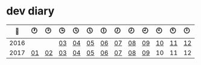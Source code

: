 # dev diary

| :calendar: | :clock1: | :clock2: | :clock3: | :clock4: | :clock5: | :clock6: | :clock7: | :clock8: | :clock9: | :clock10: | :clock11: | :clock12: |
:-----:|:-- |:-- |:-- |:-- |:-- |:-- |:-- |:-- |:-- |:-- |:-- |:-- |
| 2016 |    |    | [03](2016/03.md) | [04](2016/04.md) | [05](2016/05.md) | [06](2016/06.md) | [07](2016/07.md) | [08](2016/08.md) | [09](2016/09.md) | [10](2016/10.md) | [11](2016/11.md) | [12](2016/12.md) |
| 2017 | [01](2017/01.md) | [02](2017/02.md) | [03](2017/03.md) | [04](2017/04.md) | [05](2017/05.md) | [06](2017/06.md) | [07](2017/07.md) | [08](2017/08.md) | [09](2017/09.md) | 10 | 11 | 12 |

